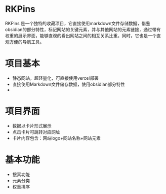 # RKPins
RKPins 是一个独特的收藏项目，它直接使用markdown文件存储数据，借鉴obsidian的部分特性，标记网站的关键元素，并与其他网站的元素链接，通过带有权重的展示界面，能够直观的看出网站之间的相互关系比重。同时，它也是一个直观方便的导航工具。

# 项目基本
- 静态网站，超轻量化，可直接使用vercel部署
- 直接使用Markdown文件储存数据，使用obsidian部分特性
- 

# 项目界面
- 数据以卡片形式展示
- 点击卡片可跳转对应网址
- 卡片内容包含：网站logo+网站名称+网站元素

# 基本功能
- 搜索功能
- 元素分类
- 权重排序

